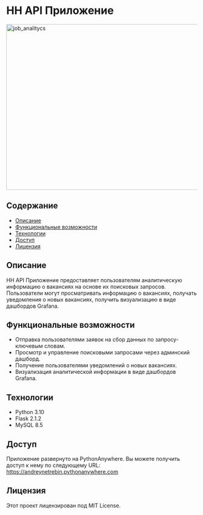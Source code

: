 # HH API Приложение
<img width="596" height="436" alt="job_analitycs" src="https://github.com/user-attachments/assets/d75b53a5-db38-4365-8224-c6a25acf9940" />

## Содержание

- [Описание](#описание)
- [Функциональные возможности](#функциональные-возможности)
- [Технологии](#технологии)
- [Доступ](#доступ)
- [Лицензия](#лицензия)

## Описание

HH API Приложение предоставляет пользователям аналитическую информацию о вакансиях на основе их поисковых запросов.
Пользователи могут просматривать информацию о вакансиях, получать уведомления о новых вакансиях, получить визуализацию в
виде дашбордов Grafana.

## Функциональные возможности

- Отправка пользователями заявок на сбор данных по запросу-ключевым словам.
- Просмотр и управление поисковыми запросами через админский дашборд.
- Получение пользователями уведомлений о новых вакансиях.
- Визуализация аналитической информации в виде дашбордов Grafana.

## Технологии

- Python 3.10
- Flask 2.1.2
- MySQL 8.5

## Доступ

Приложение развернуто на PythonAnywhere. Вы можете получить доступ к нему по следующему URL:
https://andreynetrebin.pythonanywhere.com

## Лицензия

Этот проект лицензирован под MIT License.
